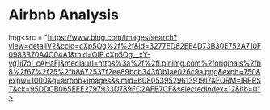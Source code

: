 # Airbnb Analysis

img<src = "https://www.bing.com/images/search?view=detailV2&ccid=cXp5Og%2f%2f&id=3277ED82EE4D73B30E752A710F0983B70A4C04A1&thid=OIP.cXp5Og__xY-yg1iI7oI_cAHaFj&mediaurl=https%3a%2f%2fi.pinimg.com%2foriginals%2fb8%2f67%2f25%2fb8672537f2ee89bcb343f0b1ae026c9a.png&exph=750&expw=1000&q=airbnb+images&simid=608053952961391917&FORM=IRPRST&ck=95DDCB065EEE2797933D789FC2AFB7CF&selectedIndex=12&itb=0">
